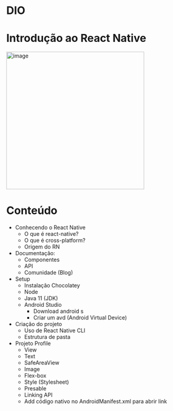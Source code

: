 # DIO
# Introdução ao React Native

<img width="363" alt="image" src="https://user-images.githubusercontent.com/91018515/173108013-607eff48-b58b-4625-8b54-5a3133faae0d.png">

# Conteúdo 
- Conhecendo o React Native
  - O que é react-native?
  - O que é cross-platform?
  - Origem do RN
- Documentação:
  - Componentes
  - API
  - Comunidade (Blog)
- Setup
  - Instalação Chocolatey
  - Node
  - Java 11 (JDK)
  - Android Studio 
    - Download android s
    - Criar um avd (Android Virtual Device) 
- Criação do projeto
  - Uso de React Native CLI
  - Estrutura de pasta 
- Projeto Profile
  - View
  - Text
  - SafeAreaView
  - Image
  - Flex-box
  - Style (Stylesheet)
  - Presable
  - Linking API 
  - Add código nativo no AndroidManifest.xml para abrir link

